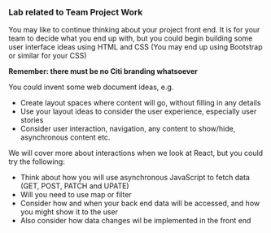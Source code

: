 ### Lab related to Team Project Work

You may like to continue thinking about your project front end. It is for your team to decide what you end up with, but you could begin building some user interface ideas using HTML and CSS 
(You may end up using Bootstrap or similar for your CSS)

**Remember: there must be no Citi branding whatsoever**

You could invent some web document ideas, e.g.
* Create layout spaces where content will go, without filling in any details
* Use your layout ideas to consider the user experience, especially user stories
* Consider user interaction, navigation, any content to show/hide, asynchronous content etc.

We will cover more about interactions when we look at React, but you could try the following:
* Think about how you will use asynchronous JavaScript to fetch data (GET, POST, PATCH and UPATE)
* Will you need to use map or filter
* Consider how and when your back end data will be accessed, and how you might show it to the user
* Also consider how data changes wil be implemented in the front end 
